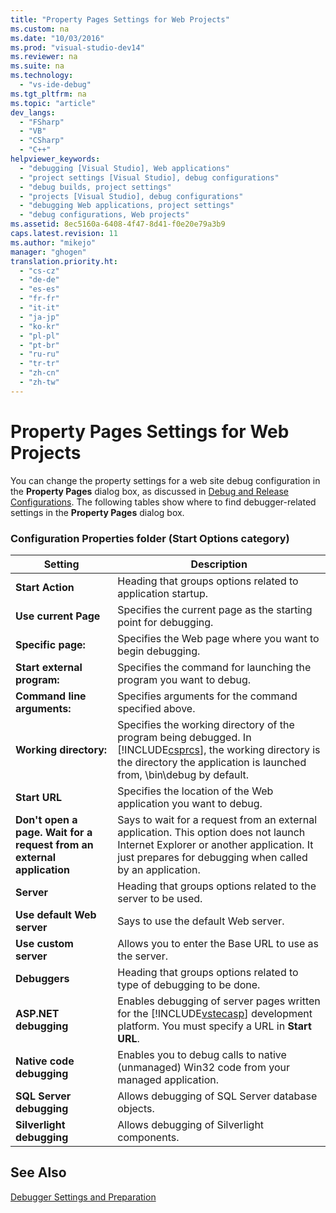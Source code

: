 ```yaml
---
title: "Property Pages Settings for Web Projects"
ms.custom: na
ms.date: "10/03/2016"
ms.prod: "visual-studio-dev14"
ms.reviewer: na
ms.suite: na
ms.technology: 
  - "vs-ide-debug"
ms.tgt_pltfrm: na
ms.topic: "article"
dev_langs: 
  - "FSharp"
  - "VB"
  - "CSharp"
  - "C++"
helpviewer_keywords: 
  - "debugging [Visual Studio], Web applications"
  - "project settings [Visual Studio], debug configurations"
  - "debug builds, project settings"
  - "projects [Visual Studio], debug configurations"
  - "debugging Web applications, project settings"
  - "debug configurations, Web projects"
ms.assetid: 8ec5160a-6408-4f47-8d41-f0e20e79a3b9
caps.latest.revision: 11
ms.author: "mikejo"
manager: "ghogen"
translation.priority.ht: 
  - "cs-cz"
  - "de-de"
  - "es-es"
  - "fr-fr"
  - "it-it"
  - "ja-jp"
  - "ko-kr"
  - "pl-pl"
  - "pt-br"
  - "ru-ru"
  - "tr-tr"
  - "zh-cn"
  - "zh-tw"
---
```

# Property Pages Settings for Web Projects
You can change the property settings for a web site debug configuration in the **Property Pages** dialog box, as discussed in [Debug and Release Configurations](../VS_debugger/how-to--set-debug-and-release-configurations.md). The following tables show where to find debugger-related settings in the **Property Pages** dialog box.  
  
### Configuration Properties folder (Start Options category)  
  
|**Setting**|**Description**|  
|-----------------|---------------------|  
|**Start Action**|Heading that groups options related to application startup.|  
|**Use current Page**|Specifies the current page as the starting point for debugging.|  
|**Specific page:**|Specifies the Web page where you want to begin debugging.|  
|**Start external program:**|Specifies the command for launching the program you want to debug.|  
|**Command line arguments:**|Specifies arguments for the command specified above.|  
|**Working directory:**|Specifies the working directory of the program being debugged. In [!INCLUDE[csprcs](../VS_debugger/includes/csprcs_md.md)], the working directory is the directory the application is launched from, \bin\debug by default.|  
|**Start URL**|Specifies the location of the Web application you want to debug.|  
|**Don't open a page. Wait for a request from an external application**|Says to wait for a request from an external application. This option does not launch Internet Explorer or another application. It just prepares for debugging when called by an application.|  
|**Server**|Heading that groups options related to the server to be used.|  
|**Use default Web server**|Says to use the default Web server.|  
|**Use custom server**|Allows you to enter the Base URL to use as the server.|  
|**Debuggers**|Heading that groups options related to type of debugging to be done.|  
|**ASP.NET debugging**|Enables debugging of server pages written for the [!INCLUDE[vstecasp](../dv_TeamTestALM/includes/vstecasp_md.md)] development platform. You must specify a URL in **Start URL**.|  
|**Native code debugging**|Enables you to debug calls to native (unmanaged) Win32 code from your managed application.|  
|**SQL Server debugging**|Allows debugging of SQL Server database objects.|  
|**Silverlight debugging**|Allows debugging of Silverlight components.|  
  
## See Also  
 [Debugger Settings and Preparation](../VS_debugger/debugger-settings-and-preparation.md)
